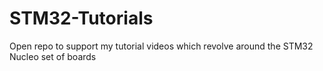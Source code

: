 # STM32-Tutorials
Open repo to support my tutorial videos which revolve around the STM32 Nucleo set of boards
